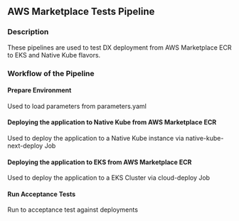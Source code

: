 ## AWS Marketplace Tests Pipeline
### Description
These pipelines are used to test DX deployment from AWS Marketplace ECR to EKS and Native Kube flavors.

### Workflow of the Pipeline

#### Prepare Environment
Used to load parameters from parameters.yaml

#### Deploying the application to Native Kube from AWS Marketplace ECR
Used to deploy the application to a Native Kube instance via native-kube-next-deploy Job

#### Deploying the application to EKS from AWS Marketplace ECR
Used to deploy the application to a EKS Cluster via cloud-deploy Job

#### Run Acceptance Tests
Run to acceptance test against deployments